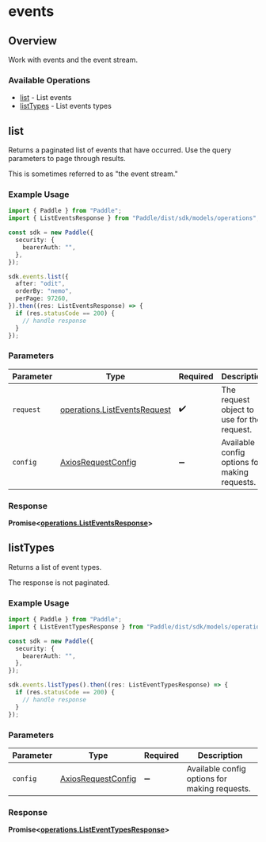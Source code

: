 # events

## Overview

Work with events and the event stream.

### Available Operations

* [list](#list) - List events
* [listTypes](#listtypes) - List events types

## list

Returns a paginated list of events that have occurred. Use the query parameters to page through results.

This is sometimes referred to as "the event stream."

### Example Usage

```typescript
import { Paddle } from "Paddle";
import { ListEventsResponse } from "Paddle/dist/sdk/models/operations";

const sdk = new Paddle({
  security: {
    bearerAuth: "",
  },
});

sdk.events.list({
  after: "odit",
  orderBy: "nemo",
  perPage: 97260,
}).then((res: ListEventsResponse) => {
  if (res.statusCode == 200) {
    // handle response
  }
});
```

### Parameters

| Parameter                                                                    | Type                                                                         | Required                                                                     | Description                                                                  |
| ---------------------------------------------------------------------------- | ---------------------------------------------------------------------------- | ---------------------------------------------------------------------------- | ---------------------------------------------------------------------------- |
| `request`                                                                    | [operations.ListEventsRequest](../../models/operations/listeventsrequest.md) | :heavy_check_mark:                                                           | The request object to use for the request.                                   |
| `config`                                                                     | [AxiosRequestConfig](https://axios-http.com/docs/req_config)                 | :heavy_minus_sign:                                                           | Available config options for making requests.                                |


### Response

**Promise<[operations.ListEventsResponse](../../models/operations/listeventsresponse.md)>**


## listTypes

Returns a list of event types.

The response is not paginated.

### Example Usage

```typescript
import { Paddle } from "Paddle";
import { ListEventTypesResponse } from "Paddle/dist/sdk/models/operations";

const sdk = new Paddle({
  security: {
    bearerAuth: "",
  },
});

sdk.events.listTypes().then((res: ListEventTypesResponse) => {
  if (res.statusCode == 200) {
    // handle response
  }
});
```

### Parameters

| Parameter                                                    | Type                                                         | Required                                                     | Description                                                  |
| ------------------------------------------------------------ | ------------------------------------------------------------ | ------------------------------------------------------------ | ------------------------------------------------------------ |
| `config`                                                     | [AxiosRequestConfig](https://axios-http.com/docs/req_config) | :heavy_minus_sign:                                           | Available config options for making requests.                |


### Response

**Promise<[operations.ListEventTypesResponse](../../models/operations/listeventtypesresponse.md)>**

